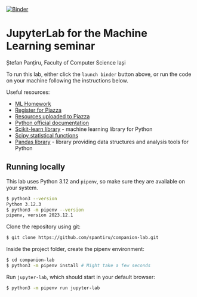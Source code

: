 [![Binder](https://mybinder.org/badge_logo.svg)](https://mybinder.org/v2/gh/spantiru/companion-lab/master)

# JupyterLab for the Machine Learning seminar

Ștefan Panțiru, Faculty of Computer Science Iași

To run this lab, either click the `launch binder` button above, or run the code on your machine following the instructions below.

Useful resources:
* [ML Homework](https://forms.gle/EmPiJqABNR7MZWgf8)
* [Register for Piazza](https://forms.gle/KQP3pwRQxvqxVvLz6)
* [Resources uploaded to Piazza](https://piazza.com/info.uaic.ro/fall2023/ml2023f/resources)
* [Python official documentation](https://docs.python.org/3.12/library/index.html)
* [Scikit-learn library](https://scikit-learn.org/stable/getting_started.html) - machine learning library for Python
* [Scipy statistical functions](https://docs.scipy.org/doc/scipy/reference/stats.html)
* [Pandas library](https://pandas.pydata.org/docs/reference/index.html) - library providing data structures and analysis tools for Python

## Running locally

This lab uses Python 3.12 and `pipenv`, so make sure they are available on your system.

```bash
$ python3 --version
Python 3.12.3
$ python3 -m pipenv --version
pipenv, version 2023.12.1
```

Clone the repository using git:

```bash
$ git clone https://github.com/spantiru/companion-lab.git
```

Inside the project folder, create the pipenv environment:

```bash
$ cd companion-lab
$ python3 -m pipenv install # Might take a few seconds
```

Run `jupyter-lab`, which should start in your default browser:

```bash
$ python3 -m pipenv run jupyter-lab
```